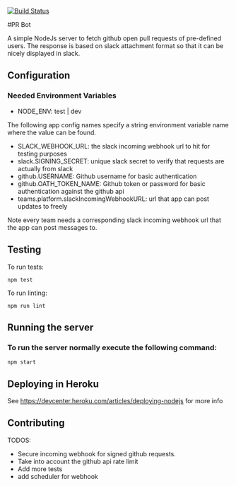 [![Build Status](https://travis-ci.org/bennorwood/pr-bot.svg?branch=master)](https://travis-ci.org/bennorwood/pr-bot)

#PR Bot

A simple NodeJs server to fetch github open pull requests of pre-defined users. The response is based on slack attachment format so that it can be nicely displayed in slack.

## Configuration

### Needed Environment Variables
- NODE_ENV: test | dev

The following app config names specify a string environment variable name where the value can be found.
 
 - SLACK_WEBHOOK_URL: the slack incoming webhook url to hit for testing purposes
 - slack.SIGNING_SECRET: unique slack secret to verify that requests are actually from slack
 - github.USERNAME: Github username for basic authentication
 - github.OATH_TOKEN_NAME: Github token or password for basic authentication against the github api
 - teams.platform.slackIncomingWebhookURL: url that app can post updates to freely

 Note every team needs a corresponding slack incoming webhook url that the app can post messages to.

## Testing
To run tests:
```
npm test
```

To run linting:
```
npm run lint
```

## Running the server
### To run the server normally execute the following command:
```
npm start
```

## Deploying in Heroku
 See https://devcenter.heroku.com/articles/deploying-nodejs for more info

 ## Contributing

TODOS:
 - Secure incoming webhook for signed github requests.
 - Take into account the github api rate limit
 - Add more tests
 - add scheduler for webhook